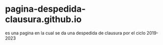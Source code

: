 # pagina-despedida-clausura.github.io
es una pagina en la cual se da una despedida de clausura por el ciclo 2019-2023 
